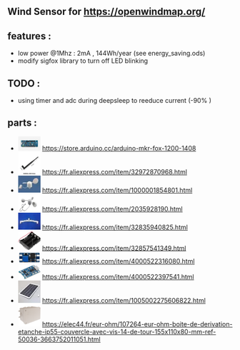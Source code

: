 ## Wind Sensor for https://openwindmap.org/

## features :
* low power @1Mhz : 2mA , 144Wh/year (see energy_saving.ods)
* modify sigfox library to turn off LED blinking

## TODO :
* using timer and adc during deepsleep to reeduce current (-90% )

## parts :
* <img src="img/mkrfox.jpg" width="50"> https://store.arduino.cc/arduino-mkr-fox-1200-1408
* <img src="img/antenna.png" width="50"> https://fr.aliexpress.com/item/32972870968.html
* <img src="img/girouette.jpg"  width="50"> https://fr.aliexpress.com/item/1000001854801.html
* <img src="img/anemometer.jpg" width="50"> https://fr.aliexpress.com/item/2035928190.html
* <img src="img/arm.jpg"  width="50"> https://fr.aliexpress.com/item/32835940825.html
* <img src="img/module18650.jpg" width="50"> https://fr.aliexpress.com/item/32857541349.html
* <img src="img/moduleMT3608.jpg" width="50"> https://fr.aliexpress.com/item/4000522316080.html
* <img src="img/moduleTP4056.jpg" width="50"> https://fr.aliexpress.com/item/4000522397541.html
* <img src="img/solarpanel.jpg" width="50"> https://fr.aliexpress.com/item/1005002275606822.html
* <img src="img/box.jpg" width="50"> https://elec44.fr/eur-ohm/107264-eur-ohm-boite-de-derivation-etanche-ip55-couvercle-avec-vis-14-de-tour-155x110x80-mm-ref-50036-3663752011051.html